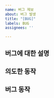```yaml
---
name: 버그 제보
about: 버그 발생
title: "[BUG]"
labels: BUG
assignees: ''

---
```


<!-- Assigness는 본인과, 버그가 발생된 기능 담당자를 추가합니다-->

## 버그에 대한 설명

## 의도한 동작

## 버그 동작